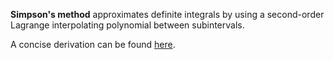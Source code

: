 **Simpson's method** approximates definite integrals by using a second-order Lagrange interpolating polynomial between subintervals.

A concise derivation can be found [here](https://www.math.ucla.edu/~yanovsky/Teaching/Math151A/hw6/Numerical_Integration.pdf).